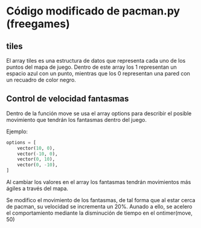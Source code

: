 # Código modificado de pacman.py (freegames)

## tiles

El array tiles es una estructura de datos que representa cada uno de los puntos del mapa de juego. Dentro de este array los 1 representan un espacio azul con un punto, mientras que los 0 representan una pared con un recuadro de color negro.

## Control de velocidad fantasmas

Dentro de la función move se usa el array options para describir el posible movimiento que tendrán los fantasmas dentro del juego.

Ejemplo:

```python
options = [
    vector(10, 0),
    vector(-10, 0),
    vector(0, 10),
    vector(0, -10),
]
```

Al cambiar los valores en el array los fantasmas tendrán movimientos más ágiles a través del mapa.

Se modifico el movimiento de los fantasmas, de tal forma que al estar cerca de pacman, su velocidad se incrementa un 20%.
Aunado a ello, se acelero el comportamiento mediante la disminución de tiempo en el ontimer(move, 50)
